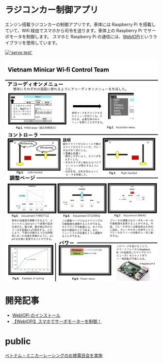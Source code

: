 # ラジコンカー制御アプリ

エンジン搭載ラジコンカーの制御アプリです。車体には Raspberry Pi を搭載していて、Wifi 経由でスマホから司令を送ります。車体上の Raspberry Pi でサーボモータを制御します。
スマホと Raspberry Pi の通信には、[WebIOPi](http://webiopi.trouch.com/)というライブラリを使用しています。

[!['servo test'](documents/servo_test.png)](https://youtu.be/QhnCNmG5hug)

![ポスター](documents/Seigyo_poster_public.png)

# 開発記事

- [WebIOPi のインストール](https://qiita.com/happanosumide/items/2b151e2250953de3a258)
- [【WebIOPi】スマホでサーボモーターを制御！](https://qiita.com/happanosumide/items/7d8bf4b2d537188d9929)

# public

[ベトナム・ミニカーレーシングのお披露目会を実施](https://www.ariake-nct.ac.jp/event-info/2020/10/14269.html)
